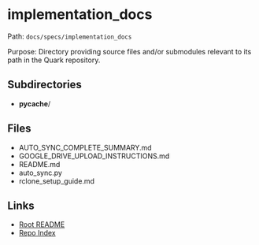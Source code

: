 # implementation_docs

Path: `docs/specs/implementation_docs`

Purpose: Directory providing source files and/or submodules relevant to its path in the Quark repository.

## Subdirectories
- __pycache__/

## Files
- AUTO_SYNC_COMPLETE_SUMMARY.md
- GOOGLE_DRIVE_UPLOAD_INSTRUCTIONS.md
- README.md
- auto_sync.py
- rclone_setup_guide.md

## Links
- [Root README](../../README.md)
- [Repo Index](../../repo_index.json)
